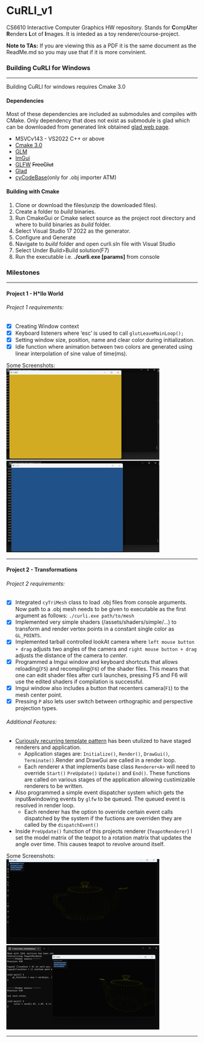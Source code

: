 # CuRLI_v1
CS6610 Interactive Computer Graphics HW repository. Stands for **C**omp**U**ter **R**enders **L**ot of **I**mages. It is inteded as a toy renderer/course-project.

**Note to TAs:** If you are viewing this as a PDF it is the same document as the ReadMe.md so you may use that if it is more convinient. 


### Building CuRLI for Windows
---
Building CuRLI for windows requires Cmake 3.0
#### Dependencies 
Most of these dependencies are included as submodules and compiles with CMake. Only dependency that does not exist as submodule is glad which can be downloaded from generated link obtained [glad web page](https://glad.dav1d.de/).
- MSVCv143 - VS2022 C++ or above
- [Cmake 3.0](https://cmake.org/)
- [GLM](https://github.com/g-truc/glm)
- [ImGui](https://github.com/ocornut/imgui)
- [GLFW](https://github.com/glfw/glfw) ~~FreeGlut~~
- [Glad](https://glad.dav1d.de/#language=c&specification=gl&api=gl%3D4.6&api=gles1%3Dnone&api=gles2%3Dnone&api=glsc2%3Dnone&profile=compatibility&loader=on)
- [cyCodeBase](http://www.cemyuksel.com/cyCodeBase/)(only for .obj importer ATM)

#### Building with Cmake
1. Clone or download the files(unzip the downloaded files).
2. Create a folder to *build* binaries.
3. Run CmakeGui or Cmake select source as the project root directory and where to build binaries as *build* folder.
4. Select Visual Studio 17 2022 as the generator.
5. Configure and Generate
6. Navigate to *build* folder and open curli.sln file with Visual Studio
7. Select Under Build>Build solution(F7)
8. Run the executable i.e. **./curli.exe [params]** from console

### Milestones
---
#### Project 1 - H*llo World
###### Project 1 requirements:
- [x] Creating Window context
- [x] Keyboard listeners where ‘esc’ is used to call `glutLeaveMainLoop();`
- [x] Setting window size, position, name and clear color during initialization.
- [x] Idle function where animation between two colors are generated using linear interpolation of sine value of time(ms).
  
Some Screenshots:
<img src="./images/pr1_1.jpg" width=80%>
<img src="./images/pr1_2.jpg" width=80%>

---

#### Project 2 - Transformations
###### Project 2 requirements:
- [x] Integrated `cyTriMesh` class to load .obj files from console arguments. Now path to a .obj mesh needs to be given to executable as the first argument as follows: `./curli.exe path/to/mesh`
- [x] Implemented very simple shaders (/assets/shaders/simple/...) to transform and render vertex points in a constant single color as `GL_POINTS`.
- [x] Implemented tarball controlled lookAt camera where `left mouse button + drag` adjusts two angles of the camera and `right mouse button + drag` adjusts the distance of the camera to *center*.
- [x] Programmed a Imgui window and keyboard shortcuts that allows reloading(`F5`) and recompiling(`F6`) of the shader files. This means that one can edit shader files after curli launches, pressing F5 and F6 will use the edited shaders if compilation is successful.
- [x] Imgui window also includes a button that recenters camera(`F1`) to the mesh center point.
- [x] Pressing `P` also lets user switch between orthographic and perspective projection types.
###### Additional Features:
- [Curiously recurring template pattern](https://en.cppreference.com/w/cpp/language/crtp) has been utulized to have staged renderers and application.
    - Application stages are: `Initialize()`, `Render()`, `DrawGui()`, `Terminate()`.Render and DrawGui are called in a render loop. 
  - Each renderer `A` that implements base class `Renderer<A>` will need to override `Start()` `PreUpdate()` `Update()` and `End()`. These functions are called on various stages of the application allowing custimizable renderers to be written.
- Also programmed a simple event dispatcher system which gets the input&windowing events by `glfw` to be queued. The queued event is resolved in render loop.
  - Each renderer has the option to override certain event calls dispatched by the system if the fuctions are overriden they are called by the `dispatchEvent()`
- Inside `PreUpdate()` function of this projects renderer (`TeapotRenderer`) I set the model matrix of the teapot to a rotation matrix that updates the angle over time. This causes teapot to revolve around itself.

Some Screenshots:
<img src="./images/pr2_1.png" width=80%>
<img src="./images/pr2_2.png" width=80%>

---
